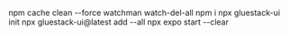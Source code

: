 npm cache clean --force
watchman watch-del-all
npm i
npx gluestack-ui init
npx gluestack-ui@latest add --all
npx expo start --clear